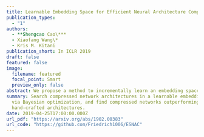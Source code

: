 ```yaml
---
title: Learnable Embedding Space for Efficient Neural Architecture Compression
publication_types:
  - "1"
authors:
  - **Shengcao Cao\***
  - Xiaofang Wang\*
  - Kris M. Kitani
publication_short: In ICLR 2019
draft: false
featured: false
image:
  filename: featured
  focal_point: Smart
  preview_only: false
abstract: We propose a method to incrementally learn an embedding space over the domain of network architectures, to enable the careful selection of architectures for evaluation during compressed architecture search. Given a teacher network, we search for a compressed network architecture by using Bayesian Optimization (BO) with a kernel function defined over our proposed embedding space to select architectures for evaluation. We demonstrate that our search algorithm can significantly outperform various baseline methods, such as random search and reinforcement learning (Ashok et al., 2018). The compressed architectures found by our method are also better than the state-of-the-art manually-designed compact architecture ShuffleNet (Zhang et al., 2018). We also demonstrate that the learned embedding space can be transferred to new settings for architecture search, such as a larger teacher network or a teacher network in a different architecture family, without any training.
summary: Search compressed network architectures in a learnable embedding space
  via Bayesian optimization, and find compressed networks outperforming
  hand-crafted architectures.
date: 2019-04-25T17:00:00.000Z
url_pdf: "https://arxiv.org/abs/1902.00383"
url_code: "https://github.com/Friedrich1006/ESNAC"
---
```

